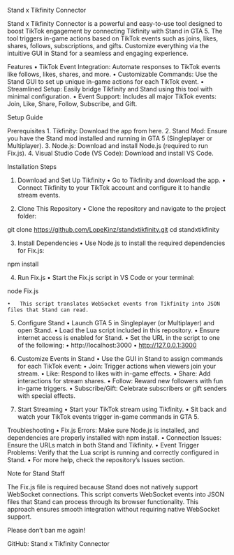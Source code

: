
Stand x Tikfinity Connector

Stand x Tikfinity Connector is a powerful and easy-to-use tool designed to boost TikTok engagement by connecting Tikfinity with Stand in GTA 5. The tool triggers in-game actions based on TikTok events such as joins, likes, shares, follows, subscriptions, and gifts. Customize everything via the intuitive GUI in Stand for a seamless and engaging experience.

Features
	•	TikTok Event Integration: Automate responses to TikTok events like follows, likes, shares, and more.
	•	Customizable Commands: Use the Stand GUI to set up unique in-game actions for each TikTok event.
	•	Streamlined Setup: Easily bridge Tikfinity and Stand using this tool with minimal configuration.
	•	Event Support: Includes all major TikTok events: Join, Like, Share, Follow, Subscribe, and Gift.

Setup Guide

Prerequisites
	1.	Tikfinity: Download the app from here.
	2.	Stand Mod: Ensure you have the Stand mod installed and running in GTA 5 (Singleplayer or Multiplayer).
	3.	Node.js: Download and install Node.js (required to run Fix.js).
	4.	Visual Studio Code (VS Code): Download and install VS Code.

Installation Steps

1. Download and Set Up Tikfinity
	•	Go to Tikfinity and download the app.
	•	Connect Tikfinity to your TikTok account and configure it to handle stream events.

2. Clone This Repository
	•	Clone the repository and navigate to the project folder:

git clone https://github.com/LopeKinz/standxtikfinity.git
cd standxtikfinity



3. Install Dependencies
	•	Use Node.js to install the required dependencies for Fix.js:

npm install



4. Run Fix.js
	•	Start the Fix.js script in VS Code or your terminal:

node Fix.js


	•	This script translates WebSocket events from Tikfinity into JSON files that Stand can read.

5. Configure Stand
	•	Launch GTA 5 in Singleplayer (or Multiplayer) and open Stand.
	•	Load the Lua script included in this repository.
	•	Ensure internet access is enabled for Stand.
	•	Set the URL in the script to one of the following:
	•	http://localhost:3000
	•	http://127.0.0.1:3000

6. Customize Events in Stand
	•	Use the GUI in Stand to assign commands for each TikTok event:
	•	Join: Trigger actions when viewers join your stream.
	•	Like: Respond to likes with in-game effects.
	•	Share: Add interactions for stream shares.
	•	Follow: Reward new followers with fun in-game triggers.
	•	Subscribe/Gift: Celebrate subscribers or gift senders with special effects.

7. Start Streaming
	•	Start your TikTok stream using Tikfinity.
	•	Sit back and watch your TikTok events trigger in-game commands in GTA 5.

Troubleshooting
	•	Fix.js Errors: Make sure Node.js is installed, and dependencies are properly installed with npm install.
	•	Connection Issues: Ensure the URLs match in both Stand and Tikfinity.
	•	Event Trigger Problems: Verify that the Lua script is running and correctly configured in Stand.
	•	For more help, check the repository’s Issues section.

Note for Stand Staff

The Fix.js file is required because Stand does not natively support WebSocket connections. This script converts WebSocket events into JSON files that Stand can process through its browser functionality. This approach ensures smooth integration without requiring native WebSocket support.

Please don’t ban me again!

GitHub: Stand x Tikfinity Connector
